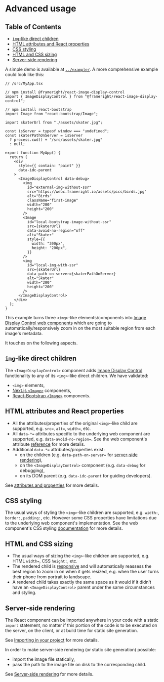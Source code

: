 # Advanced usage

## Table of Contents

<!-- toc -->

- [`img`-like direct children](#img-like-direct-children)
- [HTML attributes and React properties](#html-attributes-and-react-properties)
- [CSS styling](#css-styling)
- [HTML and CSS sizing](#html-and-css-sizing)
- [Server-side rendering](#server-side-rendering)

<!-- tocstop -->

A simple demo is available at [`../example/`](../example/). A more comprehensive
example could look like this:

```tsx
// /src/MyApp.tsx

// npm install @frameright/react-image-display-control
import { ImageDisplayControl } from "@frameright/react-image-display-control";

// npm install react-bootstrap
import Image from "react-bootstrap/Image";

import skaterUrl from "./assets/skater.jpg";

const isServer = typeof window === "undefined";
const skaterPathOnServer = isServer
  ? process.cwd() + "/src/assets/skater.jpg"
  : null;

export function MyApp() {
  return (
    <div
      style={{ contain: "paint" }}
      data-idc-parent
    >
      <ImageDisplayControl data-debug>
        <img
          id="external-img-without-ssr"
          src="https://webc.frameright.io/assets/pics/birds.jpg"
          alt="Birds"
          className="first-image"
          width="200"
          height="200"
        />
        <Image
          id="local-bootstrap-image-without-ssr"
          src={skaterUrl}
          data-avoid-no-region="off"
          alt="Skater"
          style={{
            width: "300px",
            height: "200px",
          }}
        />
        <img
          id="local-img-with-ssr"
          src={skaterUrl}
          data-path-on-server={skaterPathOnServer}
          alt="Skater"
          width="200"
          height="200"
        />
      </ImageDisplayControl>
    </div>
  );
}
```

This example turns three `<img>`-like elements/components into
[Image Display Control web components](https://github.com/Frameright/image-display-control-web-component)
which are going to automatically/responsively zoom in on the most suitable
region from each image's metadata.

It touches on the following aspects.

## `img`-like direct children

The `<ImageDisplayControl>` component adds
[Image Display Control](https://frameright.io) functionality to any of its
`<img>`-like direct children. We have validated:

* `<img>` elements,
* [Next.js `<Image>`](https://nextjs.org/docs/api-reference/next/image)
  components,
* [React-Bootstrap `<Image>`](https://react-bootstrap.github.io/components/images/)
  components.

## HTML attributes and React properties

* All the attributes/properties of the original `<img>`-like child are
  supported, e.g. `src=`, `alt=`, `width=`, etc.
* All `data-*=` attributes specific to the underlying web component are
  supported, e.g. `data-avoid-no-region=`. See the web component's attribute
  [reference](https://github.com/Frameright/image-display-control-web-component/blob/main/image-display-control/docs/reference/attributes.md)
  for more details.
* Additional `data-*=` attributes/properties exist:
    * on the children (e.g. `data-path-on-server=` for
      [server-side rendering](explanation/ssr.md)),
    * on the `<ImageDisplayControl>` component (e.g. `data-debug` for debugging),
    * on its DOM parent (e.g. `data-idc-parent` for guiding developers).

See [attributes and properties](explanation/attributes.md) for more details.

## CSS styling

The usual ways of styling the `<img>`-like children are supported, e.g.
`width:`, `border:`, `padding:`, etc. However some CSS properties have
limitations due to the underlying web component's implementation. See the web
component's CSS styling
[documentation](https://github.com/Frameright/image-display-control-web-component/blob/main/image-display-control/docs/explanation/styling.md) for more details.

## HTML and CSS sizing

* The usual ways of sizing the `<img>`-like children are supported, e.g.
  HTML `width=`, CSS `height:`, etc.
* The rendered child is 
  [responsive](https://developer.mozilla.org/en-US/docs/Learn/CSS/CSS_layout/Responsive_Design)
  and will automatically reassess the best region to zoom in on when it gets
  resized, e.g. when the user turns their phone from portrait to landscape.
* A rendered child takes exactly the same space as it would if it didn't have an
  `<ImageDisplayControl>` parent under the same circumstances and styling.

## Server-side rendering

The React component can be imported anywhere in your code with a static
`import` statement, no matter if this portion of the code is to be executed on
the server, on the client, or at build time for static site generation.

See [Importing in your project](explanation/importing.md) for more details.

In order to make server-side rendering (or static site generation) possible:

* import the image file statically,
* pass the path to the image file on disk to the corresponding child.

See [Server-side rendering](explanation/ssr.md) for more details.
